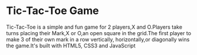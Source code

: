 # Tic-Tac-Toe Game

Tic-Tac-Toe is a simple and fun game for 2 players,X and O.Players take turns placing their Mark,X or O,an open square in the grid.The first player to make 3 of their own mark in a row vertically, horizontally,or diagonally wins the game.It's built with HTML5, CSS3 and JavaScript
